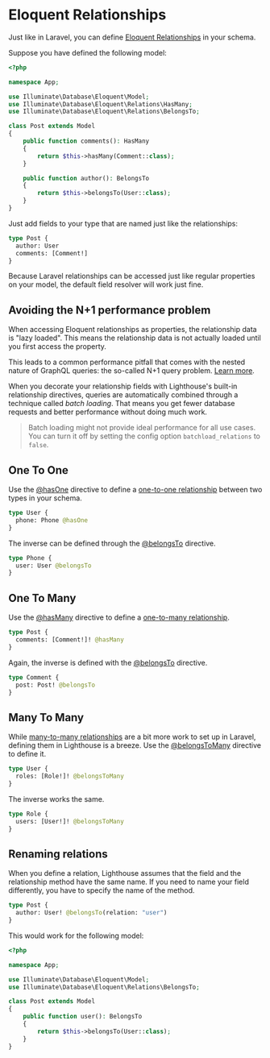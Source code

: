 # Eloquent Relationships

Just like in Laravel, you can define [Eloquent Relationships](https://laravel.com/docs/eloquent-relationships) in your schema.

Suppose you have defined the following model:

```php
<?php

namespace App;

use Illuminate\Database\Eloquent\Model;
use Illuminate\Database\Eloquent\Relations\HasMany;
use Illuminate\Database\Eloquent\Relations\BelongsTo;

class Post extends Model
{
    public function comments(): HasMany
    {
        return $this->hasMany(Comment::class);
    }

    public function author(): BelongsTo
    {
        return $this->belongsTo(User::class);
    }
}
```

Just add fields to your type that are named just like the relationships:

```graphql
type Post {
  author: User
  comments: [Comment!]
}
```

Because Laravel relationships can be accessed just like regular properties on your model,
the default field resolver will work just fine.

## Avoiding the N+1 performance problem

When accessing Eloquent relationships as properties, the relationship data is "lazy loaded".
This means the relationship data is not actually loaded until you first access the property.

This leads to a common performance pitfall that comes with the nested nature of GraphQL queries:
the so-called N+1 query problem. [Learn more](../performance/n-plus-one.md).

When you decorate your relationship fields with Lighthouse's built-in relationship
directives, queries are automatically combined through a technique called _batch loading_.
That means you get fewer database requests and better performance without doing much work.

> Batch loading might not provide ideal performance for all use cases. You can turn
> it off by setting the config option `batchload_relations` to `false`.

## One To One

Use the [@hasOne](../api-reference/directives.md#hasone) directive to define a [one-to-one relationship](https://laravel.com/docs/eloquent-relationships#one-to-one)
between two types in your schema.

```graphql
type User {
  phone: Phone @hasOne
}
```

The inverse can be defined through the [@belongsTo](../api-reference/directives.md#belongsto) directive.

```graphql
type Phone {
  user: User @belongsTo
}
```

## One To Many

Use the [@hasMany](../api-reference/directives.md#hasmany) directive to define a [one-to-many relationship](https://laravel.com/docs/eloquent-relationships#one-to-many).

```graphql
type Post {
  comments: [Comment!]! @hasMany
}
```

Again, the inverse is defined with the [@belongsTo](../api-reference/directives.md#belongsto) directive.

```graphql
type Comment {
  post: Post! @belongsTo
}
```

## Many To Many

While [many-to-many relationships](https://laravel.com/docs/eloquent-relationships#many-to-many)
are a bit more work to set up in Laravel, defining them in Lighthouse is a breeze.
Use the [@belongsToMany](../api-reference/directives.md#belongstomany) directive to define it.

```graphql
type User {
  roles: [Role!]! @belongsToMany
}
```

The inverse works the same.

```graphql
type Role {
  users: [User!]! @belongsToMany
}
```

## Renaming relations

When you define a relation, Lighthouse assumes that the field and the relationship
method have the same name. If you need to name your field differently, you have to
specify the name of the method.

```graphql
type Post {
  author: User! @belongsTo(relation: "user")
}
```

This would work for the following model:

```php
<?php

namespace App;

use Illuminate\Database\Eloquent\Model;
use Illuminate\Database\Eloquent\Relations\BelongsTo;

class Post extends Model
{
    public function user(): BelongsTo
    {
        return $this->belongsTo(User::class);
    }
}
```
